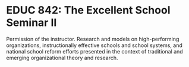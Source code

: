 # EDUC 842: The Excellent School Seminar II

Permission of the instructor. Research and models on high-performing organizations, instructionally effective schools and school systems, and national school reform efforts presented in the context of traditional and emerging organizational theory and research.